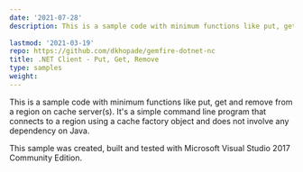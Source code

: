 ```yaml
---
date: '2021-07-28'
description: This is a sample code with minimum functions like put, get and remove from a region on cache server(s). It's a command line simple program that connects to a region using cache factory object and does not involve any depenency on Java.
  
lastmod: '2021-03-19'
repo: https://github.com/dkhopade/gemfire-dotnet-nc
title: .NET Client - Put, Get, Remove
type: samples
weight: 
---
```


This is a sample code with minimum functions like put, get and remove from a region on cache server(s). It's a simple command line program that connects to a region using a cache factory object and does not involve any dependency on Java.

This sample was created, built and tested with Microsoft Visual Studio 2017 Community Edition.